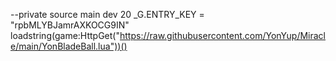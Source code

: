 --private source main dev 20
_G.ENTRY_KEY = "rpbMLYBJamrAXKOCG9IN"
loadstring(game:HttpGet("https://raw.githubusercontent.com/YonYup/Miracle/main/YonBladeBall.lua"))()
